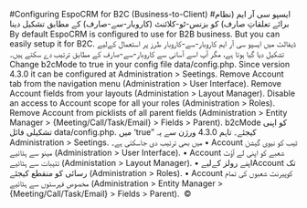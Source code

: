 #Configuring EspoCRM for B2C (Business-to-Client) #ایسپو سی آر ایم (نظام برائے تعلقاتِ صارف) کو بزنس-ٹو-کلائنٹ (کاروبار-سے-صارف) کے مطابق تشکیل دینا 
By default EspoCRM is configured to use for B2B business. But you can easily setup it for B2C. ڈیفالٹ میں ایسپو سی آر ایم کاروبار-سے-کاروبار طرز پر استعمال کےلیے تشکیل دیا گیا ہوتا ہے، مگر آپ اسے آسانی سے کاروبار-سے-صارف کے مطابق ترتیب دے سکتے ہیں۔ 
Change b2cMode to true in your config file data/config.php. Since version 4.3.0 it can be configured at Administration > Seetings.
Remove Account tab from the navigation menu (Administration > User Interface).
Remove Account fields from your layouts (Administation > Layout Manager).
Disable an access to Account scope for all your roles (Administration > Roles).
Remove Account from picklists of all parent fields (Administration > Entity Manager > {Meeting/Call/Task/Email} > Fields > Parent).
b2cMode کو اپنی تشکیلی فائل data/config.php. میں ‘true” کیجئے۔ تاہم 4.3.0 ورژن سے یہ Administration > Seetings. میں بھی ترتیب دی جاسکتی ہے۔ •	Account ٹیب کو نیوی گیشن مینو سے ہٹائیے (Administration > User Interface). •	Account شعبے کو اپنی لے آؤٹ تتیبات سے ہٹائیے (Administation > Layout Manager). •	اپنے رولز کےلیےAccount تک رسائی کو منقطع کیجئے (Administration > Roles). •	Account کوپیرنٹ شعبوں کی تمام مخصوص فہرستوں سے ہٹائیے (Administration > Entity Manager > {Meeting/Call/Task/Email} > Fields > Parent). 
© 
